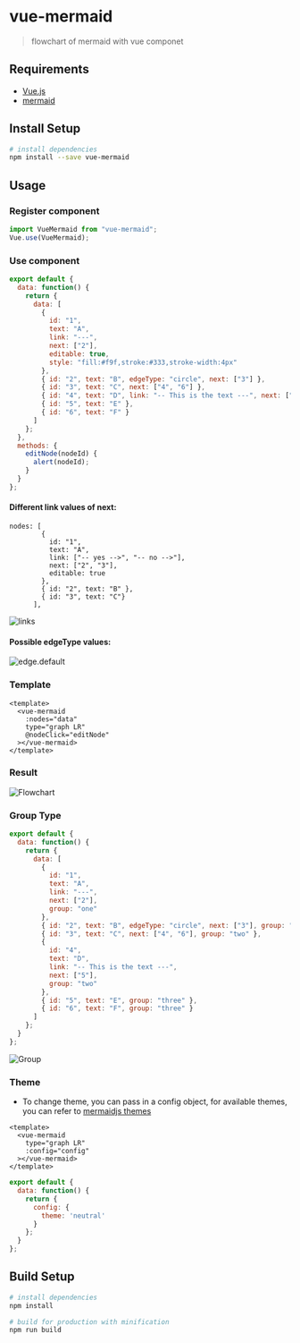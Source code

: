# vue-mermaid

> flowchart of mermaid with vue componet

## Requirements

- [Vue.js](https://github.com/vuejs/vue)
- [mermaid](https://github.com/knsv/mermaid)

## Install Setup

```bash
# install dependencies
npm install --save vue-mermaid

```

## Usage

### Register component

```js
import VueMermaid from "vue-mermaid";
Vue.use(VueMermaid);
```

### Use component

```js
export default {
  data: function() {
    return {
      data: [
        {
          id: "1",
          text: "A",
          link: "---",
          next: ["2"],
          editable: true,
          style: "fill:#f9f,stroke:#333,stroke-width:4px"
        },
        { id: "2", text: "B", edgeType: "circle", next: ["3"] },
        { id: "3", text: "C", next: ["4", "6"] },
        { id: "4", text: "D", link: "-- This is the text ---", next: ["5"] },
        { id: "5", text: "E" },
        { id: "6", text: "F" }
      ]
    };
  },
  methods: {
    editNode(nodeId) {
      alert(nodeId);
    }
  }
};
```
#### Different link values of next:

```vue
nodes: [
        {
          id: "1",
          text: "A",
          link: ["-- yes -->", "-- no -->"],
          next: ["2", "3"],
          editable: true
        },
        { id: "2", text: "B" },
        { id: "3", text: "C"}
      ],
```

![links](./img/links.jpg)

#### Possible edgeType values:

![edge.default](./img/edge_types.png)

### Template

```vue
<template>
  <vue-mermaid
    :nodes="data"
    type="graph LR"
    @nodeClick="editNode"
  ></vue-mermaid>
</template>
```

### Result

![Flowchart](./img/flow.png)

### Group Type

```js
export default {
  data: function() {
    return {
      data: [
        {
          id: "1",
          text: "A",
          link: "---",
          next: ["2"],
          group: "one"
        },
        { id: "2", text: "B", edgeType: "circle", next: ["3"], group: "one" },
        { id: "3", text: "C", next: ["4", "6"], group: "two" },
        {
          id: "4",
          text: "D",
          link: "-- This is the text ---",
          next: ["5"],
          group: "two"
        },
        { id: "5", text: "E", group: "three" },
        { id: "6", text: "F", group: "three" }
      ]
    };
  }
};
```

![Group](./img/group.png)

### Theme

- To change theme, you can pass in a config object, for available themes, you can refer to [mermaidjs themes](https://github.com/mermaid-js/mermaid/tree/master/src/themes)

```vue
<template>
  <vue-mermaid
    type="graph LR"
    :config="config"
  ></vue-mermaid>
</template>
```

```js
export default {
  data: function() {
    return {
      config: {
        theme: 'neutral'
      }
    };
  }
};
```


## Build Setup

```bash
# install dependencies
npm install

# build for production with minification
npm run build
```
